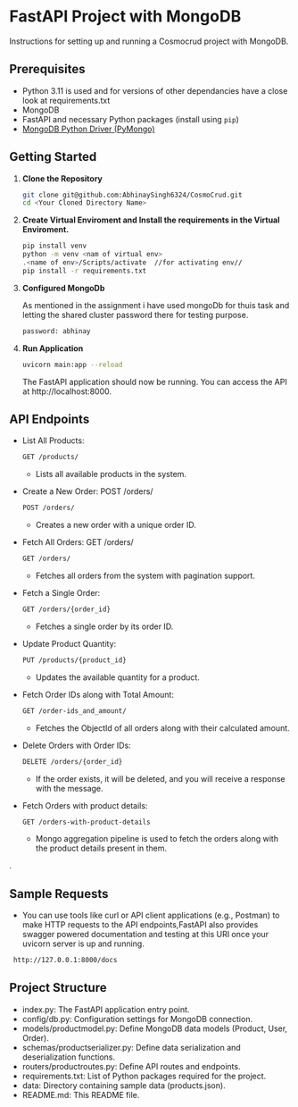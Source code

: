 # FastAPI Project with MongoDB 

 Instructions for setting up and running a Cosmocrud project with MongoDB.

## Prerequisites


- Python 3.11 is used and for versions of other dependancies have a close look at requirements.txt
- MongoDB
- FastAPI and necessary Python packages (install using `pip`)
- [MongoDB Python Driver (PyMongo)](https://pymongo.readthedocs.io/en/stable/)

## Getting Started

1. **Clone the Repository**

   ```bash
   git clone git@github.com:AbhinaySingh6324/CosmoCrud.git
   cd <Your Cloned Directory Name>
   ```
2. **Create Virtual Enviroment and Install the requirements in the Virtual Enviroment.**
    ```bash
    pip install venv
    python -m venv <nam of virtual env>
    .<name of env>/Scripts/activate  //for activating env//
    pip install -r requirements.txt

    ```
3. **Configured MongoDb**
   
   As mentioned in the assignment i have used mongoDb for thuis task and letting the shared cluster password there for testing purpose.
    ```bash
    password: abhinay
   ```
4. **Run Application**
   ```bash
   uvicorn main:app --reload
   ```
   The FastAPI application should now be running. You can access the API at http://localhost:8000.

## API Endpoints


- List All Products:
   ```bash
   GET /products/
  ```

  - Lists all available products in the system. 
- Create a New Order: POST /orders/
   ```bash
   POST /orders/
  ```
  

  - Creates a new order with a unique order ID.
- Fetch All Orders: GET /orders/
   ```bash
   GET /orders/
  ```

  - Fetches all orders from the system with pagination support.
- Fetch a Single Order:
   ```bash
  GET /orders/{order_id}
   ```

  - Fetches a single order by its order ID.
- Update Product Quantity: 
  ```bash
  PUT /products/{product_id}
   ```

  - Updates the available quantity for a product.
- Fetch Order IDs along with Total Amount:
  ```bash
  GET /order-ids_and_amount/
  ```
  - Fetches the ObjectId of all orders along with their calculated amount.
- Delete Orders with Order IDs:
  ```bash
  DELETE /orders/{order_id}
  ```
  - If the order exists, it will be deleted, and you will receive a response with the message.

- Fetch Orders with product details:
  ```bash
  GET /orders-with-product-details
  ```
  - Mongo aggregation pipeline is used to fetch the orders along with the product details present in them.

.

## Sample Requests

- You can use tools like curl or API client applications (e.g., Postman) to make HTTP requests to the API endpoints,FastAPI also provides swagger powered documentation and testing  at this URI once your uvicorn server is up and running.

 ```bash
  http://127.0.0.1:8000/docs
  ```
  

## Project Structure

- index.py: The FastAPI application entry point.
- config/db.py: Configuration settings for MongoDB connection.
- models/productmodel.py: Define MongoDB data models (Product, User, Order).
- schemas/productserializer.py: Define data serialization and deserialization functions.
- routers/productroutes.py: Define API routes and endpoints.
- requirements.txt: List of Python packages required for the project.
- data: Directory containing sample data (products.json).
- README.md: This README file.
   
